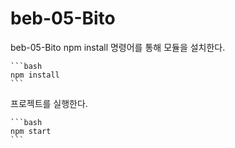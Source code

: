 # beb-05-Bito
beb-05-Bito
 npm install 명령어를 통해 모듈을 설치한다.

    ```bash
    npm install
    ```

 프로젝트를 실행한다.

    ```bash
    npm start
    ```